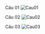 Câu 01
![Cau01](https://user-images.githubusercontent.com/99703868/191989371-1a084206-36f7-4c26-b688-775210c7c449.png)

Câu 02
![Cau02](https://user-images.githubusercontent.com/99703868/192009105-dc2f55c0-c0bf-463d-82ea-ee15f1270472.png)

Câu 03
![Cau03](https://user-images.githubusercontent.com/99703868/192014524-8d944202-af28-44b8-8a94-dca8a1ae19a1.png)

